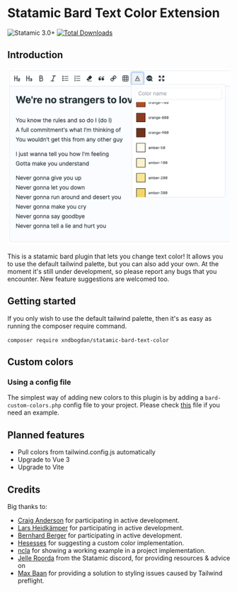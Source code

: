 
# Statamic Bard Text Color Extension

![Statamic 3.0+](https://img.shields.io/badge/Statamic-3.0+-FF269E?style=for-the-badge&link=https://statamic.com)
[![Total Downloads](https://img.shields.io/packagist/dt/xndbogdan/statamic-bard-text-color.svg)](https://packagist.org/packages/xndbogdan/statamic-bard-text-color)

## Introduction

![alt text](https://github.com/xndbogdan/statamic-bard-text-color/raw/main/preview_v5.0.1.png  "Preview")

This is a statamic bard plugin that lets you change text color!
It allows you to use the default tailwind palette, but you can also add your own.
At the moment it's still under development, so please report any bugs that you encounter.
New feature suggestions are welcomed too.

## Getting started

If you only wish to use the default tailwind palette, then it's as easy as running the composer require command.

` composer require xndbogdan/statamic-bard-text-color `

## Custom colors

### Using a config file
The simplest way of adding new colors to this plugin is by adding a  `bard-custom-colors.php`  config file to your project.
Please check [this](https://github.com/xndbogdan/statamic-bard-text-color/blob/main/config/bard-custom-colors.php) file if you need an example.

## Planned features

- Pull colors from tailwind.config.js automatically
- Upgrade to Vue 3
- Upgrade to Vite

## Credits

Big thanks to:
- [Craig Anderson](https://github.com/intrepidws) for participating in active development.
- [Lars Heidkämper](https://github.com/heidkaemper) for participating in active development.
- [Bernhard Berger](https://github.com/bernhardberger) for participating in active development.
- [Hesesses](https://github.com/Hesesses) for suggesting a custom color implementation.
- [ncla](https://github.com/ncla) for showing a working example in a project implementation.
- [Jelle Roorda](https://github.com/jelleroorda) from the Statamic discord, for providing resources & advice on 
- [Max Baan](https://github.com/pixelastronauts) for providing a solution to styling issues caused by Tailwind preflight.
